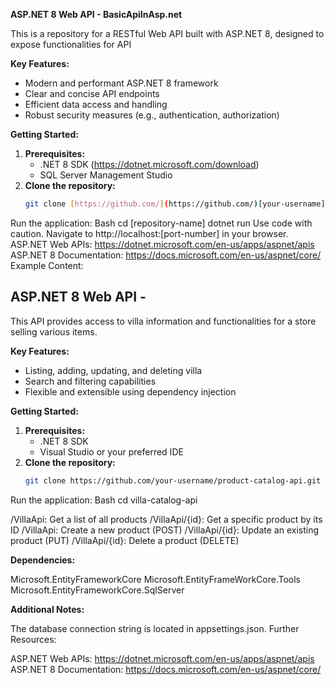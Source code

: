 **ASP.NET 8 Web API - BasicApiInAsp.net**

This is a repository for a RESTful Web API built with ASP.NET 8, designed to expose functionalities for API

**Key Features:**

- Modern and performant ASP.NET 8 framework
- Clear and concise API endpoints
- Efficient data access and handling
- Robust security measures (e.g., authentication, authorization)

**Getting Started:**

1. **Prerequisites:**
   - .NET 8 SDK (https://dotnet.microsoft.com/download)
   - SQL Server Management Studio
2. **Clone the repository:**
   ```bash
   git clone [https://github.com/](https://github.com/)[your-username]/[repository-name].git
Run the application:
Bash
cd [repository-name]
dotnet run
Use code with caution.
Navigate to http://localhost:[port-number] in your browser.
ASP.NET Web APIs: https://dotnet.microsoft.com/en-us/apps/aspnet/apis
ASP.NET 8 Documentation: https://docs.microsoft.com/en-us/aspnet/core/
Example Content:

## ASP.NET 8 Web API - 

This API provides access to villa information and functionalities for a store selling various items.

**Key Features:**

- Listing, adding, updating, and deleting villa
- Search and filtering capabilities
- Flexible and extensible using dependency injection

**Getting Started:**

1. **Prerequisites:**
   - .NET 8 SDK
   - Visual Studio or your preferred IDE
2. **Clone the repository:**
   ```bash
   git clone https://github.com/your-username/product-catalog-api.git
Run the application:
Bash
cd villa-catalog-api

/VillaApi: Get a list of all products
/VillaApi/{id}: Get a specific product by its ID
/VillaApi: Create a new product (POST)
/VillaApi/{id}: Update an existing product (PUT)
/VillaApi/{id}: Delete a product (DELETE)

**Dependencies:**

Microsoft.EntityFrameworkCore
Microsoft.EntityFrameWorkCore.Tools
Microsoft.EntityFrameworkCore.SqlServer

**Additional Notes:**

The database connection string is located in appsettings.json.
Further Resources:

ASP.NET Web APIs: https://dotnet.microsoft.com/en-us/apps/aspnet/apis
ASP.NET 8 Documentation: https://docs.microsoft.com/en-us/aspnet/core/
